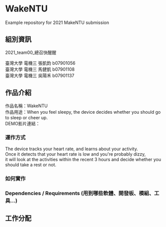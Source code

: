 # WakeNTU
Example repository for 2021 MakeNTU submission

## 組別資訊
2021_team00_總召快醒醒

臺灣大學 電機三 張凱鈞 b07901056 <br>
臺灣大學 電機三 馬健凱 b07901108 <br>
臺灣大學 電機三 吳陽禾 b07901137 <br>

## 作品介紹
作品名稱：WakeNTU <br>
作品用途：When you feel sleepy, the device decides whether you should go to sleep or cheer up. <br>
DEMO影片連結：

### 運作方式
The device tracks your heart rate, and learns about your activity. <br>
Once it detects that your heart rate is low and you're probably dizzy, <br>
it will look at the activities within the recent 3 hours and decide whether you should take a rest or not.

### 如何實作

### Dependencies / Requirements (用到哪些軟體、開發板、模組、工具...)

## 工作分配
